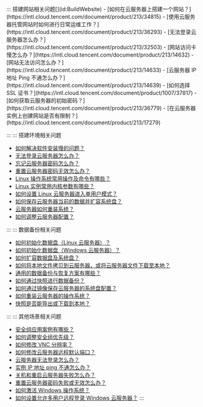 <dx-accordion>
::: 搭建网站相关问题[](id:BuildWebsite)
- [如何在云服务器上搭建一个网站？](https://intl.cloud.tencent.com/document/product/213/34815)
- [使用云服务器托管网站时如何进行日常运维工作？](https://intl.cloud.tencent.com/document/product/213/36293)
- [无法登录云服务器怎么办？](https://intl.cloud.tencent.com/document/product/213/32503)
- [网站访问卡慢怎么办？](https://intl.cloud.tencent.com/document/product/213/14632)
- [网站无法访问怎么办？](https://intl.cloud.tencent.com/document/product/213/14633)
- [云服务器 IP 地址 Ping 不通怎么办？](https://intl.cloud.tencent.com/document/product/213/14639)
- [如何选择 SSL 证书？](https://intl.cloud.tencent.com/document/product/1007/37817)
- [如何获取云服务器的初始密码？](https://intl.cloud.tencent.com/document/product/213/36779)
- [在云服务器实例上创建网站是否有限制？](https://intl.cloud.tencent.com/document/product/213/17279)

:::
::: 搭建环境相关问题[](id:Environment)

- [如何解决软件安装慢的问题？](https://intl.cloud.tencent.com/document/product/213/8623)
- [无法登录云服务器怎么办？](https://intl.cloud.tencent.com/document/product/213/32503)
- [忘记云服务器密码怎么办？](https://intl.cloud.tencent.com/document/product/213/36779#.E5.BF.98.E8.AE.B0.E5.AF.86.E7.A0.81.E6.80.8E.E4.B9.88.E5.8A.9E.EF.BC.9F)
- [重置云服务器密码无效怎么办？](https://intl.cloud.tencent.com/document/product/213/35720)
- [Linux 操作系统常用操作及命令有哪些？](https://intl.cloud.tencent.com/document/product/213/2150)
- [Linux 实例常用内核参数有哪些？](https://intl.cloud.tencent.com/document/product/213/39162)
- [如何设置 Linux 云服务器进入单用户模式？](https://intl.cloud.tencent.com/document/product/213/34819)
- [如何保存云服务器当前的数据并扩容系统盘？](https://intl.cloud.tencent.com/document/product/213/17351)
- [云服务器如何重装系统？](https://intl.cloud.tencent.com/document/product/213/36290)
- [如何调整云服务器配置？](https://intl.cloud.tencent.com/document/product/213/2178)

:::
::: 数据备份相关问题[](id:DataBackup)
- [如何初始化数据盘（Linux 云服务器）？](https://intl.cloud.tencent.com/document/product/213/17487)
- [如何初始化数据盘（Windows 云服务器）？](https://intl.cloud.tencent.com/document/product/213/2158)
- [如何扩容数据盘及系统盘？](https://intl.cloud.tencent.com/document/product/213/32377)
- [如何将本地文件拷贝到云服务器，或将云服务器文件下载至本地？](https://intl.cloud.tencent.com/document/product/213/34821)
- [通用的数据备份与恢复方案有哪些？](https://intl.cloud.tencent.com/document/product/213/17284)
- [如何通过快照进行数据备份？](https://intl.cloud.tencent.com/document/product/362/5755)
- [如何通过镜像保存云服务器的系统盘配置？](https://intl.cloud.tencent.com/document/product/213/4942)
- [如何重装云服务器的操作系统？](https://intl.cloud.tencent.com/document/product/213/4933)
- [快照是否能导出或下载到本地？](https://intl.cloud.tencent.com/document/product/213/36416)

:::
::: 其他场景相关问题[](id:Other)
- [安全组应用案例有哪些？](https://intl.cloud.tencent.com/document/product/213/32369)
- [如何调整安全组优先级？](https://intl.cloud.tencent.com/document/product/213/35375)
- [如何修改 VNC 分辨率？](https://intl.cloud.tencent.com/document/product/213/36397)
- [如何修改云服务器远程默认端口？](https://intl.cloud.tencent.com/document/product/213/35376)
- [云服务器无法登录怎么办？](https://intl.cloud.tencent.com/document/product/213/32503)
- [实例 IP 地址 ping 不通怎么办？](https://intl.cloud.tencent.com/document/product/213/14639)
- [关机和重启云服务器失败怎么办？](https://intl.cloud.tencent.com/document/product/213/12771)
- [重置云服务器密码失败或无效怎么办？](https://intl.cloud.tencent.com/document/product/213/35720)
- [如何激活 Windows 操作系统？](https://intl.cloud.tencent.com/document/product/213/2757)
- [如何设置允许多用户远程登录 Windows 云服务器？](https://intl.cloud.tencent.com/document/product/213/32497)
:::
</dx-accordion>
